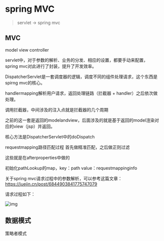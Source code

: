 # spring MVC

> servlet -> spring mvc

## MVC

model view controller

servlet中，对于参数的解析、业务的分发、相应的设置，都要手动来配置，spring mvc对此进行了封装，提升了开发效率。

DispatcherServlet是一套调度器的逻辑，调度不同的组件处理请求，这个东西是spirng mvc的核心。

handlermapping解析用户请求，返回处理链路（拦截器 + handler）之后依次做处理。

调用拦截器，中间涉及的注入点就是拦截器的几个周期

之前的这一套是返回的modelandview，后面涉及的就是基于返回的model渲染对应的view（jsp）并返回。



核心方法是DispatcherServlet中的doDispatch



requestmapping路径匹配过程 首先做精准匹配，之后做正则过滤



这些就是在afterproperties中做的

初始化pathLookup的map，key：path value：requestmappinginfo



关于spring mvc请求过程中的参数解析，可以参考这篇文章：https://juejin.cn/post/6844903841775747079

请求过程如下：

![img](https://p1-jj.byteimg.com/tos-cn-i-t2oaga2asx/gold-user-assets/2019/5/7/16a9290983a05cde~tplv-t2oaga2asx-zoom-in-crop-mark:3024:0:0:0.awebp)



## 数据模式

策略者模式











